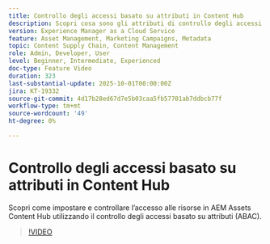 ```yaml
---
title: Controllo degli accessi basato su attributi in Content Hub
description: Scopri cosa sono gli attributi di controllo degli accessi basati su attributi (Attribute-Based Access Control - ABAC) e come configurarli per AEM Assets Content Hub.
version: Experience Manager as a Cloud Service
feature: Asset Management, Marketing Campaigns, Metadata
topic: Content Supply Chain, Content Management
role: Admin, Developer, User
level: Beginner, Intermediate, Experienced
doc-type: Feature Video
duration: 323
last-substantial-update: 2025-10-01T00:00:00Z
jira: KT-19332
source-git-commit: 4d17b28ed67d7e5b03caa5fb57701ab7ddbcb77f
workflow-type: tm+mt
source-wordcount: '49'
ht-degree: 0%

---
```



# Controllo degli accessi basato su attributi in Content Hub

Scopri come impostare e controllare l’accesso alle risorse in AEM Assets Content Hub utilizzando il controllo degli accessi basato su attributi (ABAC).

>[!VIDEO](https://video.tv.adobe.com/v/3475413/?learn=on&enablevpops)
